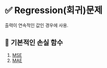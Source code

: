 
# ✅ Regression(회귀)문제

출력이 연속적인 값인 경우에 사용.

## 🔹 기본적인 손실 함수

1. [MSE](../Loss_Functions/4.MSE.md)
2. [MAE](../Loss_Functions/5.MAE.md)


